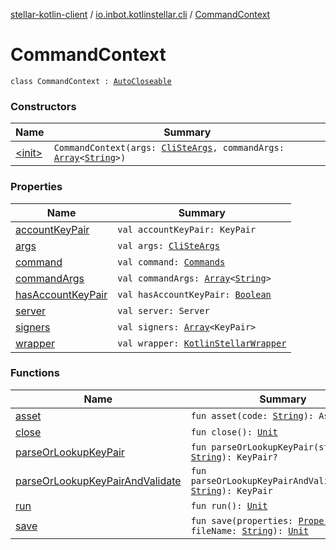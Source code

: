 [stellar-kotlin-client](../../index.md) / [io.inbot.kotlinstellar.cli](../index.md) / [CommandContext](./index.md)

# CommandContext

`class CommandContext : `[`AutoCloseable`](https://docs.oracle.com/javase/8/docs/api/java/lang/AutoCloseable.html)

### Constructors

| Name | Summary |
|---|---|
| [&lt;init&gt;](-init-.md) | `CommandContext(args: `[`CliSteArgs`](../-cli-ste-args/index.md)`, commandArgs: `[`Array`](https://kotlinlang.org/api/latest/jvm/stdlib/kotlin/-array/index.html)`<`[`String`](https://kotlinlang.org/api/latest/jvm/stdlib/kotlin/-string/index.html)`>)` |

### Properties

| Name | Summary |
|---|---|
| [accountKeyPair](account-key-pair.md) | `val accountKeyPair: KeyPair` |
| [args](args.md) | `val args: `[`CliSteArgs`](../-cli-ste-args/index.md) |
| [command](command.md) | `val command: `[`Commands`](../-commands/index.md) |
| [commandArgs](command-args.md) | `val commandArgs: `[`Array`](https://kotlinlang.org/api/latest/jvm/stdlib/kotlin/-array/index.html)`<`[`String`](https://kotlinlang.org/api/latest/jvm/stdlib/kotlin/-string/index.html)`>` |
| [hasAccountKeyPair](has-account-key-pair.md) | `val hasAccountKeyPair: `[`Boolean`](https://kotlinlang.org/api/latest/jvm/stdlib/kotlin/-boolean/index.html) |
| [server](server.md) | `val server: Server` |
| [signers](signers.md) | `val signers: `[`Array`](https://kotlinlang.org/api/latest/jvm/stdlib/kotlin/-array/index.html)`<KeyPair>` |
| [wrapper](wrapper.md) | `val wrapper: `[`KotlinStellarWrapper`](../../io.inbot.kotlinstellar/-kotlin-stellar-wrapper/index.md) |

### Functions

| Name | Summary |
|---|---|
| [asset](asset.md) | `fun asset(code: `[`String`](https://kotlinlang.org/api/latest/jvm/stdlib/kotlin/-string/index.html)`): Asset` |
| [close](close.md) | `fun close(): `[`Unit`](https://kotlinlang.org/api/latest/jvm/stdlib/kotlin/-unit/index.html) |
| [parseOrLookupKeyPair](parse-or-lookup-key-pair.md) | `fun parseOrLookupKeyPair(str: `[`String`](https://kotlinlang.org/api/latest/jvm/stdlib/kotlin/-string/index.html)`): KeyPair?` |
| [parseOrLookupKeyPairAndValidate](parse-or-lookup-key-pair-and-validate.md) | `fun parseOrLookupKeyPairAndValidate(str: `[`String`](https://kotlinlang.org/api/latest/jvm/stdlib/kotlin/-string/index.html)`): KeyPair` |
| [run](run.md) | `fun run(): `[`Unit`](https://kotlinlang.org/api/latest/jvm/stdlib/kotlin/-unit/index.html) |
| [save](save.md) | `fun save(properties: `[`Properties`](https://docs.oracle.com/javase/8/docs/api/java/util/Properties.html)`, fileName: `[`String`](https://kotlinlang.org/api/latest/jvm/stdlib/kotlin/-string/index.html)`): `[`Unit`](https://kotlinlang.org/api/latest/jvm/stdlib/kotlin/-unit/index.html) |
